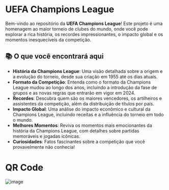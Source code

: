 # UEFA Champions League

Bem-vindo ao repositório da **UEFA Champions League**! Este projeto é uma homenagem ao maior torneio de clubes do mundo, onde você pode explorar a rica história, os recordes impressionantes, o impacto global e os momentos inesquecíveis da competição.

## 📚 O que você encontrará aqui

- **História da Champions League**: Uma visão detalhada sobre a origem e a evolução do torneio, desde sua criação em 1955 até os dias atuais.
- **Formato da Competição**: Entenda como o formato da Champions League mudou ao longo dos anos, incluindo a introdução da fase de grupos e as novas regras que entrarão em vigor em 2024.
- **Recordes**: Descubra quem são os maiores vencedores, os artilheiros e assistentes da competição, além da distribuição de títulos por país.
- **Impacto Global**: Uma análise do impacto econômico e cultural da Champions League, incluindo receitas e a influência do torneio em todo o mundo.
- **Melhores Momentos**: Reviva os momentos mais emocionantes da história da Champions League, com detalhes sobre partidas memoráveis e jogadas icônicas.
- **Curiosidades**: Fatos fascinantes sobre a competição que você provavelmente não conhecia!

# QR Code

![image](https://github.com/user-attachments/assets/2de41e80-50c8-429a-afd1-dbaae5313e5f)
